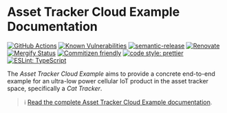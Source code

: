 # Asset Tracker Cloud Example Documentation

[![GitHub Actions](https://github.com/NordicSemiconductor/asset-tracker-cloud-docs/workflows/Test%20and%20Release/badge.svg)](https://github.com/NordicSemiconductor/asset-tracker-cloud-docs/actions)
[![Known Vulnerabilities](https://snyk.io/test/github/NordicSemiconductor/asset-tracker-cloud-docs/badge.svg)](https://snyk.io/test/github/NordicSemiconductor/asset-tracker-cloud-docs)
[![semantic-release](https://img.shields.io/badge/%20%20%F0%9F%93%A6%F0%9F%9A%80-semantic--release-e10079.svg)](https://github.com/semantic-release/semantic-release)
[![Renovate](https://img.shields.io/badge/renovate-enabled-brightgreen.svg)](https://renovatebot.com)
[![Mergify Status](https://img.shields.io/endpoint.svg?url=https://gh.mergify.io/badges/NordicSemiconductor/asset-tracker-cloud-docs)](https://mergify.io)
[![Commitizen friendly](https://img.shields.io/badge/commitizen-friendly-brightgreen.svg)](http://commitizen.github.io/cz-cli/)
[![code style: prettier](https://img.shields.io/badge/code_style-prettier-ff69b4.svg)](https://github.com/prettier/prettier/)
[![ESLint: TypeScript](https://img.shields.io/badge/ESLint-TypeScript-blue.svg)](https://github.com/typescript-eslint/typescript-eslint)

The _Asset Tracker Cloud Example_ aims to provide a concrete end-to-end example
for an ultra-low power cellular IoT product in the asset tracker space,
specifically a _Cat Tracker_.

> :information_source:
> [Read the complete Asset Tracker Cloud Example documentation](https://nordicsemiconductor.github.io/asset-tracker-cloud-docs/).
